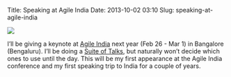 Title: Speaking at Agile India
Date: 2013-10-02 03:10
Slug: speaking-at-agile-india

<div class="img floating">

[![](http://2014.agileindia.org/themes/agileindia2012/images/header_01.png)](http://2014.agileindia.org/)

</div>

I’ll be giving a keynote at [Agile India](http://2014.agileindia.org/)
next year (Feb 26 - Mar 1) in Bangalore (Bengaluru). I’ll be doing a
[Suite of Talks](http://martinfowler.com/bliki/SuiteOfTalks.html), but
naturally won’t decide which ones to use until the day. This will be my
first appearance at the Agile India conference and my first speaking
trip to India for a couple of years.

</p>

